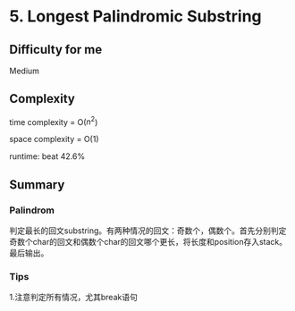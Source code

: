 # 5. Longest Palindromic Substring
## Difficulty for me
Medium

## Complexity
time complexity = O($n^2$)

space complexity = O(1)

runtime: beat 42.6%

## Summary
### Palindrom
判定最长的回文substring。有两种情况的回文：奇数个，偶数个。首先分别判定奇数个char的回文和偶数个char的回文哪个更长，将长度和position存入stack。最后输出。

### Tips
1.注意判定所有情况，尤其break语句